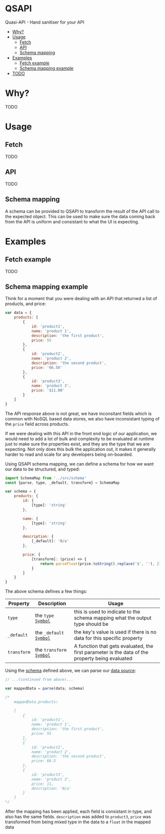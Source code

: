 # QSAPI

Quasi-API - Hand sanitiser for your API

* <a href="#intro">Why?</a>
* <a href="#usage">Usage</a>
    * <a href="#fetch">Fetch</a>
    * <a href="#api">API</a>
    * <a href="#schema">Schema mapping</a>
* <a href="#examples">Examples</a>
    * <a href="#advancedExample">Fetch example</a>
    * <a href="#schemaExample">Schema mapping example</a>
* <a href="#todo">TODO</a>

<a name="intro"></a>
# Why?
TODO

<a name="usage"></a>
# Usage

<a name="fetch"></a>
## Fetch
TODO

<a name="api"></a>
## API
TODO

<a name="schema"></a>
## Schema mapping

A schema can be provided to QSAPI to transform the result of the API call to the expected object.
This can be used to make sure the data coming back from the API is uniform and consistant to what the UI is expecting.


# Examples

<a name="fetchExample"></a>
## Fetch example
TODO

<a name="schemaExample"></a>
## Schema mapping example

Think for a moment that you were dealing with an API that returned a list of products, and price:

<a name='dataSource1'></a>

```js
var data = {
    products: [
        {
            id: 'product1',
            name: 'product 1',
            description: 'the first product',
            price: 55
        }, 
        {
            id: 'product2',
            name: 'product 2',
            description: 'the second product',
            price: '66.50'
        },
        {
            id: 'product3',
            name: 'product 3',
            price: '$11.00'
        }
    ]
}
```

The API response above is not great, we have inconsitant fields which is common with NoSQL based data stores, we also have inconsistant typing of the `price` field across products.

If we were dealing with this API in the front end logic of our application, we would need to add a lot of bulk and complexity to be evaluated at runtime just to make sure the properties exist, and they are the type that we are expecting.
Not only does this bulk the application out, it makes it generally harder to read and scale for any developers being on-boarded.

Using QSAPI schema mapping, we can define a schema for how we want our data to be structured, and typed:

<a name='schema1'></a>

```js
import SchemaMap from '../src/schema'
const {parse, type, _default, transform} = SchemaMap

var schema = {
    products: {
        id: {
            [type]: 'string'
        },

        name: {
            [type]: 'string'
        },

        description: {
            [_default]: 'N/a'
        },

        price: {
            [transform]: (price) => {
                return parseFloat(price.toString().replace('$', ''), 2).toFixed(2)
            }
        }
    }
}
```

The above schema defines a few things:

| Property | Description | Usage |
| -------- | ----------- | ----- |
| `type` | the `type` <a href="https://developer.mozilla.org/en/docs/Web/JavaScript/Reference/Global_Objects/Symbol">`Symbol`</a> | this is used to indicate to the schema mapping what the output type should be |
| `_default` | the `_default` <a href="https://developer.mozilla.org/en/docs/Web/JavaScript/Reference/Global_Objects/Symbol">`Symbol`</a> | the key's value is used if there is no data for this specific property |
| `transform` | the `transform` <a href="https://developer.mozilla.org/en/docs/Web/JavaScript/Reference/Global_Objects/Symbol">`Symbol`</a> | A function that gets evaluated, the first parameter is the data of the property being evaluated |

Using the <a href='#schema1'>schema</a> defined above, we can parse our <a href='#dataSource1'>data source</a>:

```js
// ...(continued from above)...

var mappedData = parse(data, schema)

/*
    mappedData.products:

    [
        { 
            id: 'product1',
            name: 'product 1',
            description: 'the first product',
            price: 55 
        },
        { 
            id: 'product2',
            name: 'product 2',
            description: 'the second product',
            price: 66.5 
        },
        { 
            id: 'product3',
            name: 'product 3',
            price: 11,
            description: 'N/a' 
        } 
    ]
*/
```

After the mapping has been applied, each field is consistant in type, and also has the same fields.
`description` was added to `product3`, `price` was transformed from being mixed type in the data to a `float` in the mapped data
